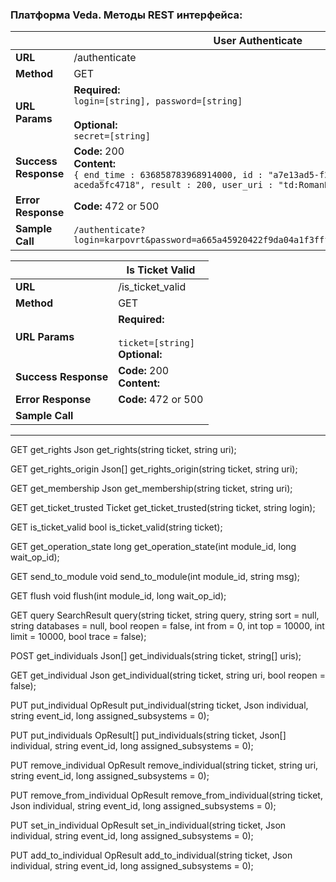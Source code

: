 ### Платформа Veda. Методы REST интерфейса:

|                      | **User Authenticate**                                        |
| -------------------- | ------------------------------------------------------------ |
| **URL**              | /authenticate                                                |
| **Method**           | GET                                                          |
| **URL Params**       | **Required:** <br />`login=[string], password=[string]`<br /><br />**Optional:**<br />`secret=[string]` |
| **Success Response** | **Code:** 200 <br />**Content:** <br />`{ end_time : 636858783968914000, id : "a7e13ad5-f2d7-4f8f-8543-aceda5fc4718", result : 200, user_uri : "td:RomanKarpov" }` |
| **Error Response**   | **Code:** 472 or 500                                         |
| **Sample Call**      | `/authenticate?login=karpovrt&password=a665a45920422f9da04a1f3fff1fa07e998e86f7f7a27ae3` |



|                      | Is Ticket Valid                                              |
| -------------------- | ------------------------------------------------------------ |
| **URL**              | /is_ticket_valid                                             |
| **Method**           | GET                                                          |
| **URL Params**       | **Required:** <br /><br />`ticket=[string]`<br />**Optional:**<br /> |
| **Success Response** | **Code:** 200 <br />**Content:**                             |
| **Error Response**   | **Code:** 472 or 500                                         |
| **Sample Call**      |                                                              |



-------------------------------

GET get_rights
    Json get_rights(string ticket, string uri);

GET get_rights_origin
    Json[] get_rights_origin(string ticket, string uri);

GET get_membership
    Json get_membership(string ticket, string uri);

GET get_ticket_trusted
    Ticket get_ticket_trusted(string ticket, string login);

GET is_ticket_valid
    bool is_ticket_valid(string ticket);

GET get_operation_state
    long get_operation_state(int module_id, long wait_op_id);

GET send_to_module
    void send_to_module(int module_id, string msg);

GET flush
    void flush(int module_id, long wait_op_id);

GET query
    SearchResult query(string ticket, string query, string sort = null, string databases = null, bool reopen = false, int from = 0, int top = 10000,
                       int limit = 10000, bool trace = false);

POST get_individuals
    Json[] get_individuals(string ticket, string[] uris);

GET get_individual
    Json get_individual(string ticket, string uri, bool reopen = false);

PUT put_individual
    OpResult put_individual(string ticket, Json individual, string event_id, long assigned_subsystems = 0);

PUT put_individuals
    OpResult[] put_individuals(string ticket, Json[] individual, string event_id, long assigned_subsystems = 0);

PUT remove_individual
    OpResult remove_individual(string ticket, string uri, string event_id, long assigned_subsystems = 0);

PUT remove_from_individual
    OpResult remove_from_individual(string ticket, Json individual, string event_id, long assigned_subsystems = 0);

PUT set_in_individual
    OpResult set_in_individual(string ticket, Json individual, string event_id, long assigned_subsystems = 0);

PUT add_to_individual
    OpResult add_to_individual(string ticket, Json individual, string event_id, long assigned_subsystems = 0);